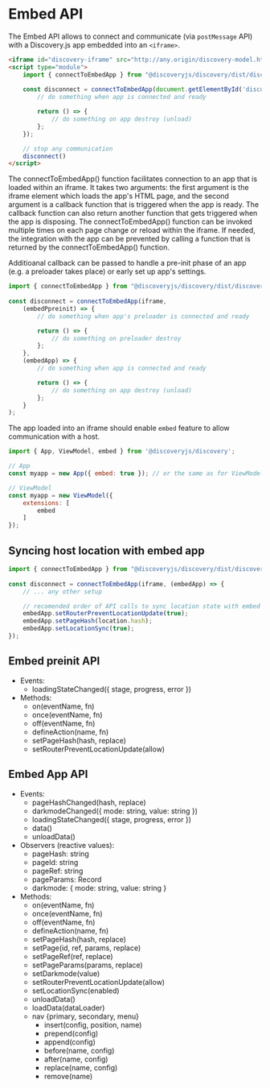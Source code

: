 # Embed API

The Embed API allows to connect and communicate (via `postMessage` API) with a Discovery.js app embedded into an `<iframe>`.

```html
<iframe id="discovery-iframe" src="http://any.origin/discovery-model.html"></iframe>
<script type="module">
    import { connectToEmbedApp } from "@discoveryjs/discovery/dist/discovery-embed.js";
    
    const disconnect = connectToEmbedApp(document.getElementById('discovery-iframe'), (app) => {
        // do something when app is connected and ready

        return () => {
            // do something on app destroy (unload)
        };
    });

    // stop any communication 
    disconnect()
</script>
```

The connectToEmbedApp() function facilitates connection to an app that is loaded within an iframe. It takes two arguments: the first argument is the iframe element which loads the app's HTML page, and the second argument is a callback function that is triggered when the app is ready. The callback function can also return another function that gets triggered when the app is disposing. The connectToEmbedApp() function can be invoked multiple times on each page change or reload within the iframe. If needed, the integration with the app can be prevented by calling a function that is returned by the connectToEmbedApp() function.

Additioanal callback can be passed to handle a pre-init phase of an app (e.g. a preloader takes place) or early set up app's settings.

```js
import { connectToEmbedApp } from "@discoveryjs/discovery/dist/discovery-embed.js";
    
const disconnect = connectToEmbedApp(iframe,
    (embedPpreinit) => {
        // do something when app's preloader is connected and ready

        return () => {
            // do something on preloader destroy
        };
    },
    (embedApp) => {
        // do something when app is connected and ready

        return () => {
            // do something on app destroy (unload)
        };
    }
);
```

The app loaded into an iframe should enable `embed` feature to allow communication with a host.

```js
import { App, ViewModel, embed } from '@discoveryjs/discovery';

// App
const myapp = new App({ embed: true }); // or the same as for ViewModel

// ViewModel
const myapp = new ViewModel({
    extensions: [
        embed
    ]
});
```

## Syncing host location with embed app

```js
import { connectToEmbedApp } from "@discoveryjs/discovery/dist/discovery-embed.js";
    
const disconnect = connectToEmbedApp(iframe, (embedApp) => {
    // ... any other setup

    // recomended order of API calls to sync location state with embed app
    embedApp.setRouterPreventLocationUpdate(true);
    embedApp.setPageHash(location.hash);
    embedApp.setLocationSync(true);
});
```

## Embed preinit API

- Events:
    * loadingStateChanged({ stage, progress, error })
- Methods:
    * on(eventName, fn)
    * once(eventName, fn)
    * off(eventName, fn)
    * defineAction(name, fn)
    * setPageHash(hash, replace)
    * setRouterPreventLocationUpdate(allow)

## Embed App API

- Events:
    * pageHashChanged(hash, replace)
    * darkmodeChanged({ mode: string, value: string })
    * loadingStateChanged({ stage, progress, error })
    * data()
    * unloadData()
- Observers (reactive values):
    * pageHash: string
    * pageId: string
    * pageRef: string
    * pageParams: Record
    * darkmode: { mode: string, value: string }
- Methods:
    * on(eventName, fn)
    * once(eventName, fn)
    * off(eventName, fn)
    * defineAction(name, fn)
    * setPageHash(hash, replace)
    * setPage(id, ref, params, replace)
    * setPageRef(ref, replace)
    * setPageParams(params, replace)
    * setDarkmode(value)
    * setRouterPreventLocationUpdate(allow)
    * setLocationSync(enabled)
    * unloadData()
    * loadData(dataLoader)
    * nav {primary, secondary, menu}
        * insert(config, position, name)
        * prepend(config)
        * append(config)
        * before(name, config)
        * after(name, config)
        * replace(name, config)
        * remove(name)
